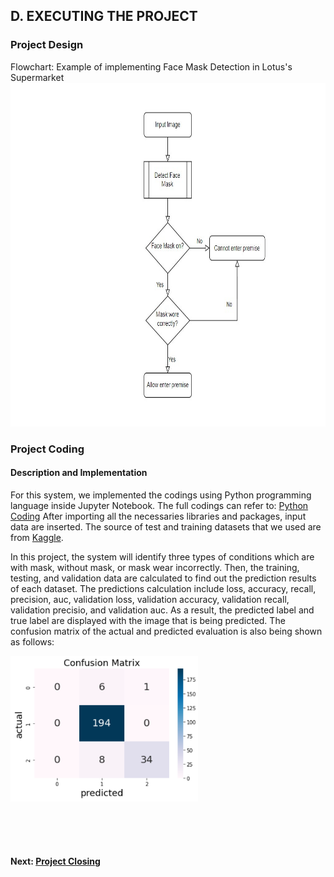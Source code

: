 ## D. EXECUTING THE PROJECT

### Project Design

Flowchart:
Example of implementing Face Mask Detection in Lotus's Supermarket
<img src="assets/Implementation/flowchart.jpg" width="auto" height="550" />

### Project Coding
#### Description and Implementation 
For this system, we implemented the codings using Python programming language inside Jupyter Notebook. The full codings can refer to: [Python Coding](assets/face-mask.ipynb)
After importing all the necessaries libraries and packages, input data are inserted. The source of test and training datasets that we used are from [Kaggle](https://www.kaggle.com/datasets/andrewmvd/face-mask-detection). 

In this project, the system will identify three types of conditions which are with mask, without mask, or mask wear incorrectly. Then, the training, testing, and validation data are calculated to find out the prediction results of each dataset. The predictions calculation include loss, accuracy, recall, precision, auc, validation loss, validation accuracy, validation recall, validation precisio, and validation auc. As a result, the predicted label and true label are displayed with the image that is being predicted. The confusion matrix of the actual and predicted evaluation is also being shown as follows:

<img src="assets/Implementation/confusion_matrix.png" width="300" height="auto" />

<br><br><br>
#### Next: [Project Closing](https://github.com/Raizo16/Face-Mask-Detection/blob/8149d6d94238dc1f998072ca4b9c6551de5bd548/E.%20PROJECT%20CLOSING.md)
